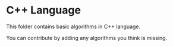 # C++ Language

This folder contains basic algorithms in C++ language.

You can contribute by adding any algorithms you think is missing.
